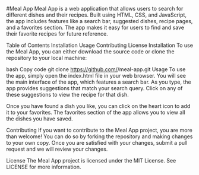 

#Meal App
Meal App is a web application that allows users to search for different dishes and their recipes. Built using HTML, CSS, and JavaScript, the app includes features like a search bar, suggested dishes, recipe pages, and a favorites section. The app makes it easy for users to find and save their favorite recipes for future reference.

Table of Contents
Installation
Usage
Contributing
License
Installation
To use the Meal App, you can either download the source code or clone the repository to your local machine:

bash
Copy code
git clone https://github.com/<your-username>/meal-app.git
Usage
To use the app, simply open the index.html file in your web browser. You will see the main interface of the app, which features a search bar. As you type, the app provides suggestions that match your search query. Click on any of these suggestions to view the recipe for that dish.

Once you have found a dish you like, you can click on the heart icon to add it to your favorites. The favorites section of the app allows you to view all the dishes you have saved.

Contributing
If you want to contribute to the Meal App project, you are more than welcome! You can do so by forking the repository and making changes to your own copy. Once you are satisfied with your changes, submit a pull request and we will review your changes.

License
The Meal App project is licensed under the MIT License. See LICENSE for more information.

